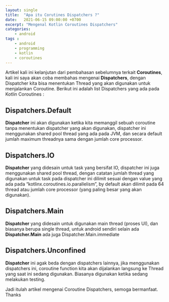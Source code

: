 ```yaml
---
layout: single
title:  "Apa itu Corutines Dispatchers ?"
date:   2021-06-15 09:00:00 +0700
excerpt: "Mengenal Kotlin Coroutines Dispatchers"
categories: 
    - android
tags : 
    - android
    - programming
    - kotlin
    - coroutines
---
```


Artikel kali ini kelanjutan dari pembahasan sebelumnya terkait **Coroutines**, kali ini saya akan coba membahas mengenai 
**Dispatchers**, dengan Dispatcher kita bisa menentukan Thread yang akan digunakan untuk menjalankan Coroutine. Berikut ini adalah list Dispatchers yang ada pada Kotlin Coroutines :

## Dispatchers.Default

**Dispatcher** ini akan digunakan ketika kita memanggil sebuah coroutine tanpa menentukan dispatcher yang akan digunakan, dispatcher ini menggunakan shared pool thread yang ada pada JVM, dan secara default jumlah maximum threadnya sama dengan jumlah core processor.

## Dispatchers.IO

**Dispatcher** yang didesain untuk task yang bersifat IO, dispatcher ini juga menggunakan shared pool thread, dengan catatan jumlah thread yang digunakan untuk task pada dispatcher ini dilimit sesuai dengan value yang ada pada “kotlinx.coroutines.io.parallelism”, by default akan dilimit pada 64 thread atau jumlah core processor (yang paling besar yang akan digunakan).

## Dispatchers.Main

**Dispatcher** yang didesain untuk digunakan main thread (proses UI), dan biasanya berupa single thread, untuk android sendiri selain ada **Dispatcher.Main** ada juga Dispatcher.Main.immediate

## Dispatchers.Unconfined

**Dispatcher** ini agak beda dengan dispatchers lainnya, jika menggunakan dispatchers ini, coroutine function kita akan dijalankan langsung ke Thread yang saat ini sedang digunakan. Biasanya digunakan ketika sedang melakukan testing.


Jadi itulah artikel mengenai Coroutine Dispatchers, semoga bermanfaat.
Thanks